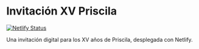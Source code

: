 # Invitación XV Priscila

[![Netlify Status](https://api.netlify.com/api/v1/badges/15f2ac39-9926-4091-afd7-4f5ffa5b3cd7/deploy-status)](https://app.netlify.com/projects/invitacionmisxvpriscila/deploys)

Una invitación digital para los XV años de Priscila, desplegada con Netlify.

